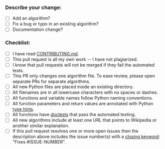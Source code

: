 ### Describe your change:



* [ ] Add an algorithm?
* [ ] Fix a bug or typo in an existing algorithm?
* [ ] Documentation change?

### Checklist:
* [ ] I have read [CONTRIBUTING.md](https://github.com/TheAlgorithms/Python/blob/master/CONTRIBUTING.md).
* [ ] This pull request is all my own work -- I have not plagiarized.
* [ ] I know that pull requests will not be merged if they fail the automated tests.
* [ ] This PR only changes one algorithm file.  To ease review, please open separate PRs for separate algorithms.
* [ ] All new Python files are placed inside an existing directory.
* [ ] All filenames are in all lowercase characters with no spaces or dashes.
* [ ] All functions and variable names follow Python naming conventions.
* [ ] All function parameters and return values are annotated with Python [type hints](https://docs.python.org/3/library/typing.html).
* [ ] All functions have [doctests](https://docs.python.org/3/library/doctest.html) that pass the automated testing.
* [ ] All new algorithms include at least one URL that points to Wikipedia or another similar explanation.
* [ ] If this pull request resolves one or more open issues then the description above includes the issue number(s) with a [closing keyword](https://docs.github.com/en/issues/tracking-your-work-with-issues/linking-a-pull-request-to-an-issue): "Fixes #ISSUE-NUMBER".
